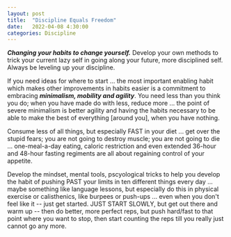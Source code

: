 ```yaml
---
layout: post
title:  "Discipline Equals Freedom"
date:   2022-04-08 4:30:00
categories: Discipline
---
```


***Changing your habits to change yourself.*** Develop your own methods to trick your current lazy self in going along your future, more disciplined self. Always be leveling up your discipline.

If you need ideas for where to start ... the most important enabling habit which makes other improvements in habits easier is a commitment to embracing ***minimalism, mobility and agility***. You need less than you think you do; when you have made do with less, reduce more ... the point of severe minimalism is better agility and having the habits necessary to be able to make the best of everything [around you], when you have nothing. 

Consume less of all things, but especially FAST in your diet ... get over the stupid fears; you are not going to destroy muscle; you are not going to die ... one-meal-a-day eating, caloric restriction and even extended 36-hour and 48-hour fasting regiments are all about regaining control of your appetite.

Develop the mindset, mental tools, pscyological tricks to help you develop the habit of pushing PAST your limits in ten different things every day ... maybe something like language lessons, but especially do this in physical exercise or calisthenics, like burpees or push-ups ... even when you don't feel like it -- just get started. JUST START SLOWLY, but get out there and warm up -- then do better, more perfect reps, but push hard/fast to that point where you want to stop, then start counting the reps till you really just cannot go any more.
